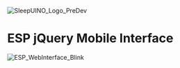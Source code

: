 ![SleepUINO_Logo_PreDev](https://user-images.githubusercontent.com/48091357/111156537-25298a00-8596-11eb-8726-1fe5cd7bed93.png)

# ESP jQuery Mobile Interface

![ESP_WebInterface_Blink](https://user-images.githubusercontent.com/48091357/116424378-c0727800-a841-11eb-9733-5a0ae4225251.gif)
